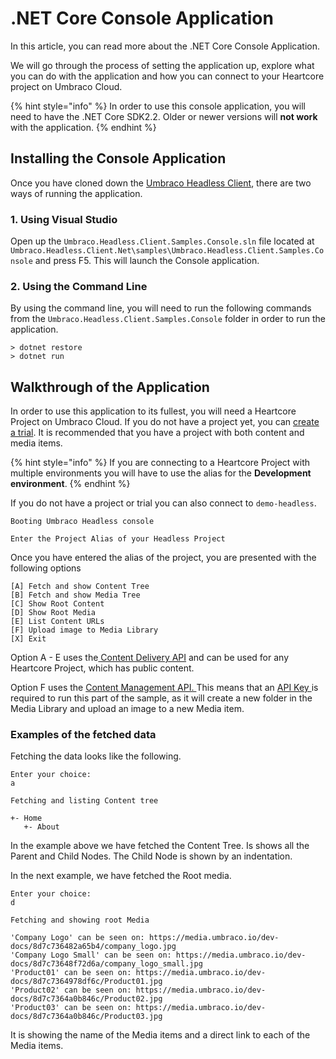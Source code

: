 # .NET Core Console Application

In this article, you can read more about the .NET Core Console Application.

We will go through the process of setting the application up, explore what you can do with the application and how you can connect to your Heartcore project on Umbraco Cloud.

{% hint style="info" %}
In order to use this console application, you will need to have the .NET Core SDK2.2. Older or newer versions will **not work** with the application.
{% endhint %}

## Installing the Console Application

Once you have cloned down the [Umbraco Headless Client](https://github.com/umbraco/Umbraco.Headless.Client.Net), there are two ways of running the application.

### 1. Using Visual Studio

Open up the `Umbraco.Headless.Client.Samples.Console.sln` file located at `Umbraco.Headless.Client.Net\samples\Umbraco.Headless.Client.Samples.Console` and press F5. This will launch the Console application.

### 2. Using the Command Line

By using the command line, you will need to run the following commands from the `Umbraco.Headless.Client.Samples.Console` folder in order to run the application.

```
> dotnet restore
> dotnet run
```

## Walkthrough of the Application

In order to use this application to its fullest, you will need a Heartcore Project on Umbraco Cloud. If you do not have a project yet, you can [create a trial](https://umbraco.com/try-umbraco-heartcore/). It is recommended that you have a project with both content and media items.

{% hint style="info" %}
If you are connecting to a Heartcore Project with multiple environments you will have to use the alias for the **Development environment**.
{% endhint %}

If you do not have a project or trial you can also connect to `demo-headless`.

```
Booting Umbraco Headless console

Enter the Project Alias of your Headless Project
```

Once you have entered the alias of the project, you are presented with the following options

```
[A] Fetch and show Content Tree
[B] Fetch and show Media Tree
[C] Show Root Content
[D] Show Root Media
[E] List Content URLs
[F] Upload image to Media Library
[X] Exit
```

Option A - E uses the[ Content Delivery API](../api-documentation/content-delivery/) and can be used for any Heartcore Project, which has public content.

Option F uses the [Content Management API. ](../api-documentation/content-management/)This means that an [API Key ](../getting-started/backoffice-users-and-api-keys.md)is required to run this part of the sample, as it will create a new folder in the Media Library and upload an image to a new Media item.

### Examples of the fetched data

Fetching the data looks like the following.

```
Enter your choice:
a

Fetching and listing Content tree

+- Home
   +- About
```

In the example above we have fetched the Content Tree. Is shows all the Parent and Child Nodes. The Child Node is shown by an indentation.

In the next example, we have fetched the Root media.

```
Enter your choice:
d

Fetching and showing root Media

'Company Logo' can be seen on: https://media.umbraco.io/dev-docs/8d7c736482a65b4/company_logo.jpg
'Company Logo Small' can be seen on: https://media.umbraco.io/dev-docs/8d7c73648f72d6a/company_logo_small.jpg
'Product01' can be seen on: https://media.umbraco.io/dev-docs/8d7c7364978df6c/Product01.jpg
'Product02' can be seen on: https://media.umbraco.io/dev-docs/8d7c7364a0b846c/Product02.jpg
'Product03' can be seen on: https://media.umbraco.io/dev-docs/8d7c7364a0b846c/Product03.jpg
```

It is showing the name of the Media items and a direct link to each of the Media items.
